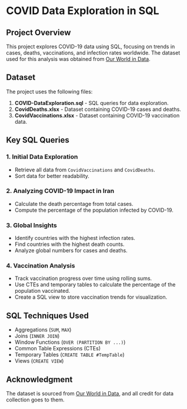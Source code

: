 # COVID Data Exploration in SQL

## Project Overview
This project explores COVID-19 data using SQL, focusing on trends in cases, deaths, vaccinations, and infection rates worldwide. The dataset used for this analysis was obtained from [Our World in Data](https://ourworldindata.org/covid-deaths).

## Dataset
The project uses the following files:
1. **COVID-DataExploration.sql** - SQL queries for data exploration.
2. **CovidDeaths.xlsx** - Dataset containing COVID-19 cases and deaths.
3. **CovidVaccinations.xlsx** - Dataset containing COVID-19 vaccination data.

## Key SQL Queries
### 1. Initial Data Exploration
- Retrieve all data from `CovidVaccinations` and `CovidDeaths`.
- Sort data for better readability.

### 2. Analyzing COVID-19 Impact in Iran
- Calculate the death percentage from total cases.
- Compute the percentage of the population infected by COVID-19.

### 3. Global Insights
- Identify countries with the highest infection rates.
- Find countries with the highest death counts.
- Analyze global numbers for cases and deaths.

### 4. Vaccination Analysis
- Track vaccination progress over time using rolling sums.
- Use CTEs and temporary tables to calculate the percentage of the population vaccinated.
- Create a SQL view to store vaccination trends for visualization.

## SQL Techniques Used
- Aggregations (`SUM`, `MAX`)
- Joins (`INNER JOIN`)
- Window Functions (`OVER (PARTITION BY ...)`)
- Common Table Expressions (CTEs)
- Temporary Tables (`CREATE TABLE #TempTable`)
- Views (`CREATE VIEW`)

## Acknowledgment
The dataset is sourced from [Our World in Data](https://ourworldindata.org/covid-deaths), and all credit for data collection goes to them.

